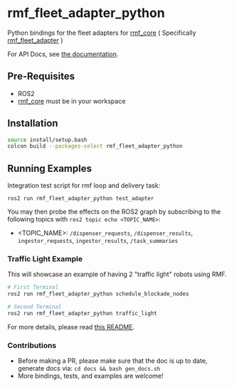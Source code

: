 # rmf_fleet_adapter_python
Python bindings for the fleet adapters for [rmf_core](https://github.com/osrf/rmf_core)
( Specifically [rmf_fleet_adapter](https://github.com/osrf/rmf_core/tree/develop/rmf_fleet_adapter) )

For API Docs, see [the documentation](https://osrf.github.io/rmf_fleet_adapter_python).

## Pre-Requisites

- ROS2
- [rmf_core](https://github.com/osrf/rmf_core) must be in your workspace


## Installation

```bash
source install/setup.bash
colcon build --packages-select rmf_fleet_adapter_python
```

## Running Examples

Integration test script for rmf loop and delivery task:

```shell
ros2 run rmf_fleet_adapter_python test_adapter
```

You may then probe the effects on the ROS2 graph by subscribing to the following topics with `ros2 topic echo <TOPIC_NAME>`:
- <TOPIC_NAME>: `/dispenser_requests`, `/dispenser_results`, `ingestor_requests`, `ingestor_results`, `/task_summaries`

###  Traffic Light Example
This will showcase an example of having 2 "traffic light" robots using RMF.

```bash
# First Terminal
ros2 run rmf_fleet_adapter_python schedule_blockade_nodes

# Second Terminal
ros2 run rmf_fleet_adapter_python traffic_light
```

For more details, please read [this README](/rmf_fleet_adapter_python/README.md).

### Contributions

- Before making a PR, please make sure that the doc is up to date, generate docs via: `cd docs && bash gen_docs.sh`
- More bindings, tests, and examples are welcome!
